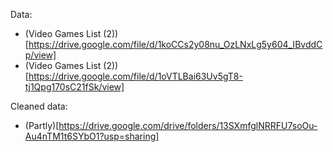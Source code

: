 Data:
 - (Video Games List (2))[https://drive.google.com/file/d/1koCCs2y08nu_OzLNxLg5y604_IBvddCp/view]
 - (Video Games List (2))[https://drive.google.com/file/d/1oVTLBai63Uv5gT8-tj1Qpg170sC21fSk/view]

Cleaned data:
 - (Partly)[https://drive.google.com/drive/folders/13SXmfglNRRFU7soOu-Au4nTM1t6SYbO1?usp=sharing]

